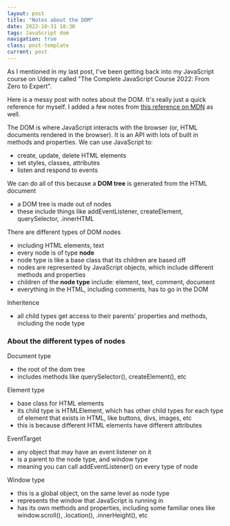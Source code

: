 ```yaml
---
layout: post
title: "Notes about the DOM"
date: 2022-10-31 18:30
tags: JavaScript dom
navigation: true
class: post-template
current: post
---
```


As I mentioned in my last post, I've been getting back into my JavaScript course on Udemy called "The Complete JavaScript Course 2022: From Zero to Expert".

Here is a messy post with notes about the DOM. It's really just a quick reference for myself. I added a few notes from [this reference on MDN](https://developer.mozilla.org/en-US/docs/Web/API/Document_Object_Model) as well.

The DOM is where JavaScript interacts with the browser (or, HTML documents rendered in the browser). It is an API with lots of built in methods and properties. We can use JavaScript to:

- create, update, delete HTML elements
- set styles, classes, attributes
- listen and respond to events

We can do all of this because a <strong>DOM tree</strong> is generated from the HTML document

- a DOM tree is made out of nodes
- these include things like addEventListener, createElement, querySelector, .innerHTML

There are different types of DOM nodes

- including HTML elements, text
- every node is of type <strong>node</strong>
- node type is like a base class that its children are based off
- nodes are represented by JavaScript objects, which include different methods and properties
- children of the <strong>node type</strong> include: element, text, comment, document
- everything in the HTML, including comments, has to go in the DOM

Inheritence

- all child types get access to their parents' properties and methods, including the node type

### About the different types of nodes

Document type

- the root of the dom tree
- includes methods like querySelector(), createElement(), etc

Element type

- base class for HTML elements
- its child type is HTMLElement, which has other child types for each type of element that exists in HTML, like buttons, divs, images, etc
- this is because different HTML elements have different attributes

EventTarget

- any object that may have an event listener on it
- is a parent to the node type, and window type
- meaning you can call addEventListener() on every type of node

Window type

- this is a global object, on the same level as node type
- represents the window that JavaScript is running in
- has its own methods and properties, including some familiar ones like window.scroll(), .location(), .innerHeight(), etc

